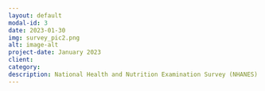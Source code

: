 ```yaml
---
layout: default
modal-id: 3
date: 2023-01-30
img: survey_pic2.png
alt: image-alt
project-date: January 2023
client: 
category: 
description: National Health and Nutrition Examination Survey (NHANES) is a cross-sectional survey created to monitor the health and nutrition of the US population. When I decided to utilize NHANES data for my dissertation, I searched online and found only a few resources on NHANES data analysis using R. This lack of resources prompted this project. The data set used in this project was the NHANES 2015-2016 & 2017-2018 data. <p>This project encompasses data extraction from the CDC website, data cleaning, exploratory data analysis, data visualization (ggplot2), and modeling. The aim of this project was to examine the effect of diabetes on myocardial infarction using NHANES data. <p> Github link to the project <a href="https://github.com/DharmieCode/Survey-data-analysis-NHANES-.git" target= "_blank"</i> LINK.</a>
---
```


